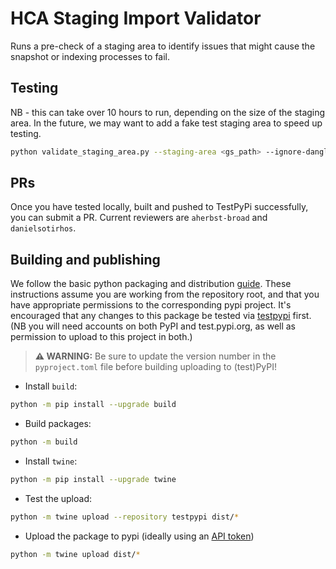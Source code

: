 # HCA Staging Import Validator

Runs a pre-check of a staging area to identify issues that might cause the snapshot or indexing processes to fail.

## Testing
NB - this can take over 10 hours to run, depending on the size of the staging area. In the future, we may want to add a fake test staging area to speed up testing.
```bash
python validate_staging_area.py --staging-area <gs_path> --ignore-dangling-inputs
```

## PRs
Once you have tested locally, built and pushed to TestPyPi successfully, you can submit a PR. Current reviewers are `aherbst-broad` and `danielsotirhos`.

## Building and publishing

We follow the basic python packaging and distribution [guide](https://packaging.python.org/tutorials/packaging-projects/).
These instructions assume you are working from the repository root, and that you have appropriate permissions to the
corresponding pypi project. It's encouraged that any changes to this package be tested via [testpypi](https://test.pypi.org) first.
(NB you will need accounts on both PyPI and test.pypi.org, as well as permission to upload to this project in both.)

>**⚠ WARNING:**
>Be sure to update the version number in the `pyproject.toml` file before building uploading to (test)PyPI!<br>

* Install `build`:
```bash
python -m pip install --upgrade build
```
* Build packages:
```bash
python -m build
```
* Install `twine`:
```bash
python -m pip install --upgrade twine
```
* Test the upload:
```bash
python -m twine upload --repository testpypi dist/*
```
* Upload the package to pypi (ideally using an [API token](https://pypi.org/help/#apitoken))
```bash
python -m twine upload dist/*
```
